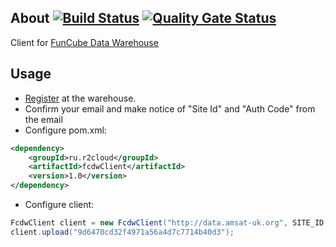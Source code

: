 ## About [![Build Status](https://travis-ci.org/dernasherbrezon/fcdwClient.svg?branch=master)](https://travis-ci.org/dernasherbrezon/fcdwClient) [![Quality Gate Status](https://sonarcloud.io/api/project_badges/measure?project=ru.r2cloud%3AfcdwClient&metric=alert_status)](https://sonarcloud.io/dashboard?id=ru.r2cloud%3AfcdwClient)

Client for [FunCube Data Warehouse](http://data.amsat-uk.org/)

## Usage

* [Register](http://data.amsat-uk.org/registration) at the warehouse.
* Confirm your email and make notice of "Site Id" and "Auth Code" from the email
* Configure pom.xml:

```xml
<dependency>
    <groupId>ru.r2cloud</groupId>
    <artifactId>fcdwClient</artifactId>
    <version>1.0</version>
</dependency>
```
* Configure client:

```java
FcdwClient client = new FcdwClient("http://data.amsat-uk.org", SITE_ID, AUTH_CODE);
client.upload("9d6470cd32f4971a56a4d7c7714b40d3");
```